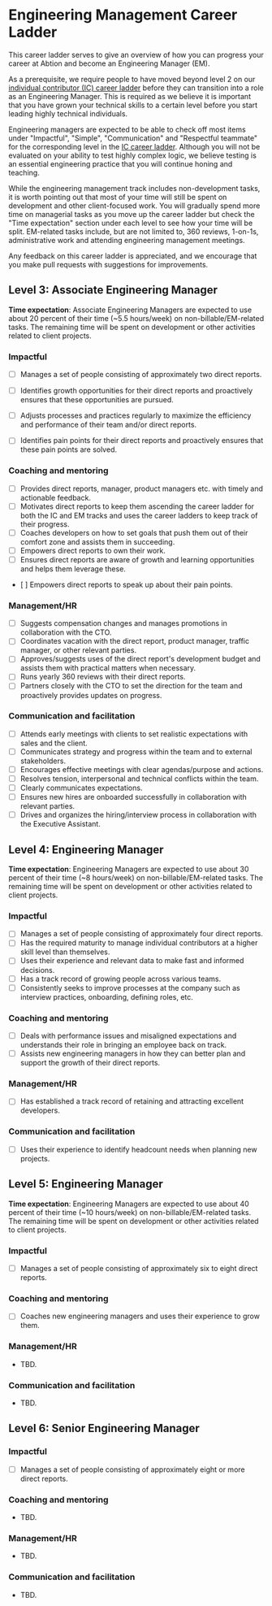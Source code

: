 # Engineering Management Career Ladder

This career ladder serves to give an overview of how you can progress your
career at Abtion and become an Engineering Manager (EM).

As a prerequisite, we require people to have moved beyond level 2 on our
[individual contributor (IC) career
ladder](https://github.com/abtion/guidelines/blob/main/career/ladder.md) before
they can transition into a role as an Engineering Manager. This is required as
we believe it is important that you have grown your technical skills to a
certain level before you start leading highly technical individuals.

Engineering managers are expected to be able to check off most items under
"Impactful", "Simple", "Communication" and "Respectful teammate" for the
corresponding level in the [IC career
ladder](https://github.com/abtion/guidelines/blob/main/career/ladder.md).
Although you will not be evaluated on your ability to test highly complex logic,
we believe testing is an essential engineering practice that you will continue
honing and teaching.

While the engineering management track includes non-development tasks, it is
worth pointing out that most of your time will still be spent on development and
other client-focused work. You will gradually spend more time on managerial
tasks as you move up the career ladder but check the "Time expectation" section
under each level to see how your time will be split. EM-related tasks include,
but are not limited to, 360 reviews, 1-on-1s, administrative work and attending
engineering management meetings.

Any feedback on this career ladder is appreciated, and we encourage that you
make pull requests with suggestions for improvements.

## Level 3: Associate Engineering Manager

**Time expectation**: Associate Engineering Managers are expected to use about
20 percent of their time (~5.5 hours/week) on non-billable/EM-related tasks. The
remaining time will be spent on development or other activities related to
client projects.

### Impactful

- [ ] Manages a set of people consisting of approximately two direct reports.

- [ ] Identifies growth opportunities for their direct reports and proactively
      ensures that these opportunities are pursued.
- [ ] Adjusts processes and practices regularly to maximize the efficiency and
      performance of their team and/or direct reports.
- [ ] Identifies pain points for their direct reports and proactively
      ensures that these pain points are solved.

### Coaching and mentoring

- [ ] Provides direct reports, manager, product managers etc. with timely and
      actionable feedback.
- [ ] Motivates direct reports to keep them ascending the career ladder for both
      the IC and EM tracks and uses the career ladders to keep track of their
      progress.
- [ ] Coaches developers on how to set goals that push them out of their comfort
      zone and assists them in succeeding.
- [ ] Empowers direct reports to own their work.
- [ ] Ensures direct reports are aware of growth and learning opportunities and
      helps them leverage these.
- [ ] Empowers direct reports to speak up about their pain points.

### Management/HR

- [ ] Suggests compensation changes and manages promotions in collaboration with
      the CTO.
- [ ] Coordinates vacation with the direct report, product manager, traffic
      manager, or other relevant parties.
- [ ] Approves/suggests uses of the direct report's development budget and
      assists them with practical matters when necessary.
- [ ] Runs yearly 360 reviews with their direct reports.
- [ ] Partners closely with the CTO to set the direction for the team and
      proactively provides updates on progress.

### Communication and facilitation

- [ ] Attends early meetings with clients to set realistic expectations with
      sales and the client.
- [ ] Communicates strategy and progress within the team and to external
      stakeholders.
- [ ] Encourages effective meetings with clear agendas/purpose and actions.
- [ ] Resolves tension, interpersonal and technical conflicts within the team.
- [ ] Clearly communicates expectations.
- [ ] Ensures new hires are onboarded successfully in collaboration with
      relevant parties.
- [ ] Drives and organizes the hiring/interview process in collaboration
      with the Executive Assistant.

## Level 4: Engineering Manager

**Time expectation**: Engineering Managers are expected to use about 30 percent
of their time (~8 hours/week) on non-billable/EM-related tasks. The remaining
time will be spent on development or other activities related to client
projects.

### Impactful

- [ ] Manages a set of people consisting of approximately four direct reports.
- [ ] Has the required maturity to manage individual contributors at a higher
      skill level than themselves.
- [ ] Uses their experience and relevant data to make fast and informed
      decisions.
- [ ] Has a track record of growing people across various teams.
- [ ] Consistently seeks to improve processes at the company such as interview
      practices, onboarding, defining roles, etc.

### Coaching and mentoring

- [ ] Deals with performance issues and misaligned expectations and understands
      their role in bringing an employee back on track.
- [ ] Assists new engineering managers in how they can better plan and support
      the growth of their direct reports.

### Management/HR

- [ ] Has established a track record of retaining and attracting excellent
      developers.

### Communication and facilitation

- [ ] Uses their experience to identify headcount needs when planning new
      projects.

## Level 5: Engineering Manager

**Time expectation**: Engineering Managers are expected to use about 40 percent
of their time (~10 hours/week) on non-billable/EM-related tasks. The remaining
time will be spent on development or other activities related to client
projects.

### Impactful

- [ ] Manages a set of people consisting of approximately six to eight direct
      reports.

### Coaching and mentoring

- [ ] Coaches new engineering managers and uses their experience to grow them.

### Management/HR

- TBD.

### Communication and facilitation

- TBD.

## Level 6: Senior Engineering Manager

### Impactful

- [ ] Manages a set of people consisting of approximately eight or more direct
      reports.

### Coaching and mentoring

- TBD.

### Management/HR

- TBD.

### Communication and facilitation

- TBD.
